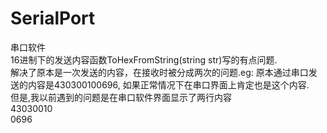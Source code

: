 # SerialPort
串口软件  
16进制下的发送内容函数ToHexFromString(string str)写的有点问题.  
解决了原本是一次发送的内容，在接收时被分成两次的问题.eg: 原本通过串口发送的内容是430300100696, 如果正常情况下在串口界面上肯定也是这个内容.   
但是,我以前遇到的问题是在串口软件界面显示了两行内容  
43030010  
0696

